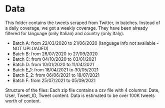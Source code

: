 # Data

This folder contains the tweets scraped from Twitter, in batches. Instead of a daily coverage, we got a weekly coverage. 
They have been already filtered for language (only Italian) and country (only Italy).

* Batch A: from 22/03/2020 to 21/06/2020 (language info not available - NOT UPLOADED)
* Batch B: from 26/07/2020 to 27/09/2020
* Batch C: from 04/10/2020 to 03/01/2021
* Batch D: from 10/01/2020 to 11/04/2021
* Batch E_1: from 18/04/2021 to 30/05/2021 
* Batch E_2: from 06/06/2021 to 18/07/2021
* Batch F: from 25/07/2021 to 05/09/2021


Structure of the files:
Each zip file contains a csv file with 4 columns: Date, User, Tweet_ID, Tweet content. 
Data is estimated to be over 100K tweets worth of content.
